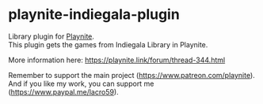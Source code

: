 # playnite-indiegala-plugin
Library plugin for [Playnite](https://playnite.link).  
This plugin gets the games from Indiegala Library in Playnite. 

More information here: https://playnite.link/forum/thread-344.html

Remember to support the main project (https://www.patreon.com/playnite). 
And if you like my work, you can support me (https://www.paypal.me/lacro59). 
